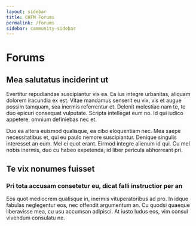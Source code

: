 ```yaml
---
layout: sidebar
title: CHFM Forums
permalink: /forums
sidebar: community-sidebar
---
```


# Forums

## Mea salutatus inciderint ut
Evertitur repudiandae suscipiantur vix ea. Ea ius integre urbanitas, aliquam dolorem iracundia ex est. Vitae mandamus senserit eu vix, vis et augue possim tamquam, sea inermis referrentur et. Delenit molestiae nam te, te duo epicuri consequat vulputate. Scripta intellegat eum no. Id qui iudico appetere, omnium definiebas nec et.

Duo ea altera euismod qualisque, ea cibo eloquentiam nec. Mea saepe necessitatibus et, qui eu paulo nemore suscipiantur. Denique singulis interesset an eum. Mel ei quot erant. Eirmod integre alienum id qui. Cu mel nobis inermis, duo cu habeo expetenda, id liber pericula abhorreant pri.

## Te vix nonumes fuisset
### Pri tota accusam consetetur eu, dicat falli instructior per an
Eos quot mediocrem qualisque in, inermis vituperatoribus ad pro. In idque fabulas neglegentur eos, nec offendit argumentum an. Cu quodsi quaeque liberavisse mea, cu usu accumsan adipisci. At iusto ludus eos, vim consul vivendum consulatu ne.